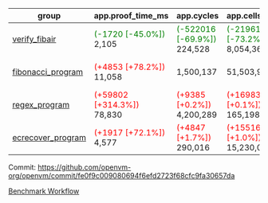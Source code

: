 | group | app.proof_time_ms | app.cycles | app.cells_used | leaf.proof_time_ms | leaf.cycles | leaf.cells_used |
| -- | -- | -- | -- | -- | -- | -- |
| [verify_fibair](https://github.com/openvm-org/openvm/blob/benchmark-results/benchmarks-dispatch/refs/heads/feat/optimize-for-loop/verify_fibair-fe0f9c009080694f6efd2723f68cfc9fa30657da.md) |<span style='color: green'>(-1720 [-45.0%])</span> 2,105 | <span style='color: green'>(-522016 [-69.9%])</span> 224,528 | <span style='color: green'>(-21961344 [-73.2%])</span> 8,054,360 |- | - | - |
| [fibonacci_program](https://github.com/openvm-org/openvm/blob/benchmark-results/benchmarks-dispatch/refs/heads/feat/optimize-for-loop/fibonacci-fe0f9c009080694f6efd2723f68cfc9fa30657da.md) |<span style='color: red'>(+4853 [+78.2%])</span> 11,058 |  1,500,137 |  51,503,940 |<span style='color: red'>(+11751 [+73.4%])</span> 27,763 | <span style='color: red'>(+621622 [+19.6%])</span> 3,792,392 | <span style='color: red'>(+3816267 [+3.0%])</span> 132,666,864 |
| [regex_program](https://github.com/openvm-org/openvm/blob/benchmark-results/benchmarks-dispatch/refs/heads/feat/optimize-for-loop/regex-fe0f9c009080694f6efd2723f68cfc9fa30657da.md) |<span style='color: red'>(+59802 [+314.3%])</span> 78,830 | <span style='color: red'>(+9385 [+0.2%])</span> 4,200,289 | <span style='color: red'>(+169837 [+0.1%])</span> 165,198,010 |<span style='color: red'>(+25039 [+78.5%])</span> 56,941 | <span style='color: red'>(+980542 [+15.0%])</span> 7,502,222 | <span style='color: green'>(-5108109 [-1.8%])</span> 286,178,250 |
| [ecrecover_program](https://github.com/openvm-org/openvm/blob/benchmark-results/benchmarks-dispatch/refs/heads/feat/optimize-for-loop/ecrecover-fe0f9c009080694f6efd2723f68cfc9fa30657da.md) |<span style='color: red'>(+1917 [+72.1%])</span> 4,577 | <span style='color: red'>(+4847 [+1.7%])</span> 290,016 | <span style='color: red'>(+155162 [+1.0%])</span> 15,230,037 |<span style='color: red'>(+48383 [+113.5%])</span> 91,001 | <span style='color: red'>(+1492564 [+15.5%])</span> 11,144,362 | <span style='color: green'>(-8648072 [-2.0%])</span> 431,344,619 |


Commit: https://github.com/openvm-org/openvm/commit/fe0f9c009080694f6efd2723f68cfc9fa30657da

[Benchmark Workflow](https://github.com/openvm-org/openvm/actions/runs/12666785676)
